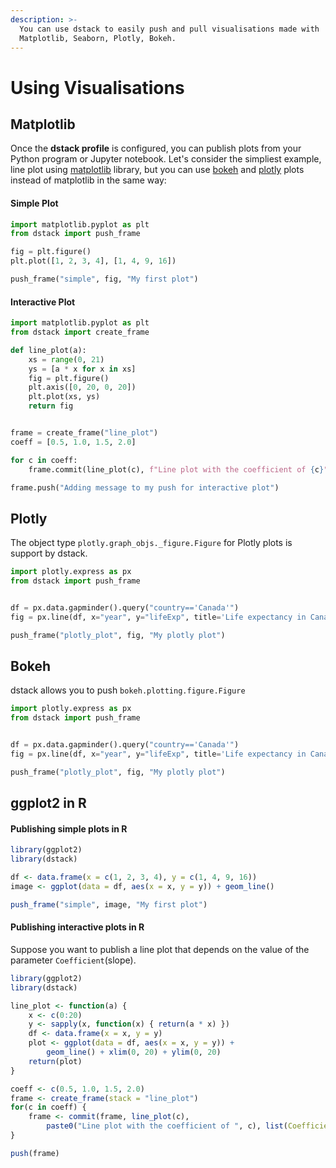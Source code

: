 ```yaml
---
description: >-
  You can use dstack to easily push and pull visualisations made with
  Matplotlib, Seaborn, Plotly, Bokeh.
---
```


# Using Visualisations

## Matplotlib

Once the **dstack profile** is configured, you can publish plots from your Python program or Jupyter notebook. Let's consider the simpliest example, line plot using [matplotlib](https://matplotlib.org/) library, but you can use [bokeh](https://docs.bokeh.org/en/latest/index.html) and [plotly](https://plot.ly/) plots instead of matplotlib in the same way:

#### Simple Plot

```python
import matplotlib.pyplot as plt
from dstack import push_frame

fig = plt.figure()
plt.plot([1, 2, 3, 4], [1, 4, 9, 16])

push_frame("simple", fig, "My first plot")
```

#### Interactive Plot

```python
import matplotlib.pyplot as plt
from dstack import create_frame

def line_plot(a):
    xs = range(0, 21)
    ys = [a * x for x in xs]
    fig = plt.figure()
    plt.axis([0, 20, 0, 20])
    plt.plot(xs, ys)
    return fig


frame = create_frame("line_plot")
coeff = [0.5, 1.0, 1.5, 2.0]

for c in coeff:
    frame.commit(line_plot(c), f"Line plot with the coefficient of {c}", Coefficient=c)

frame.push("Adding message to my push for interactive plot")
```

## Plotly

The object type `plotly.graph_objs._figure.Figure` for Plotly plots is support by dstack.

```python
import plotly.express as px
from dstack import push_frame


df = px.data.gapminder().query("country=='Canada'")
fig = px.line(df, x="year", y="lifeExp", title='Life expectancy in Canada')

push_frame("plotly_plot", fig, "My plotly plot")
```

## Bokeh

dstack allows you to push `bokeh.plotting.figure.Figure`

```python
import plotly.express as px
from dstack import push_frame


df = px.data.gapminder().query("country=='Canada'")
fig = px.line(df, x="year", y="lifeExp", title='Life expectancy in Canada')

push_frame("plotly_plot", fig, "My plotly plot")
```

## ggplot2 in R

#### Publishing simple plots in R

```r
library(ggplot2)
library(dstack)

df <- data.frame(x = c(1, 2, 3, 4), y = c(1, 4, 9, 16))
image <- ggplot(data = df, aes(x = x, y = y)) + geom_line()

push_frame("simple", image, "My first plot")
```

#### Publishing interactive plots in R

Suppose you want to publish a line plot that depends on the value of the parameter `Coefficient`\(slope\).

```r
library(ggplot2)
library(dstack)

line_plot <- function(a) { 
    x <- c(0:20)
    y <- sapply(x, function(x) { return(a * x) })
    df <- data.frame(x = x, y = y)
    plot <- ggplot(data = df, aes(x = x, y = y)) + 
        geom_line() + xlim(0, 20) + ylim(0, 20)
    return(plot)
}

coeff <- c(0.5, 1.0, 1.5, 2.0)
frame <- create_frame(stack = "line_plot")
for(c in coeff) {  
    frame <- commit(frame, line_plot(c), 
        paste0("Line plot with the coefficient of ", c), list(Coefficient = a))
}

push(frame)
```

